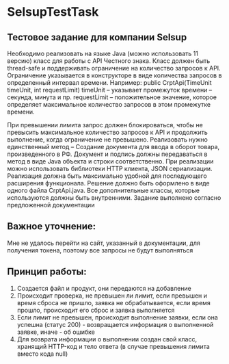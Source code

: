 # SelsupTestTask
## Тестовое задание для компании Selsup

Необходимо реализовать на языке Java (можно использовать 11 версию) класс для работы с API Честного знака. Класс должен быть thread-safe и поддерживать ограничение на количество запросов к API. 
Ограничение указывается в конструкторе в виде количества запросов в определенный интервал времени. Например:
public CrptApi(TimeUnit timeUnit, int requestLimit)
timeUnit – указывает промежуток времени – секунда, минута и пр.
requestLimit – положительное значение, которое определяет максимальное количество запросов в этом промежутке времени.

При превышении лимита запрос должен блокироваться, чтобы не превысить максимальное количество запросов к API и продолжить выполнение, когда ограничение не превышено.
Реализовать нужно единственный метод – Создание документа для ввода в оборот товара, произведенного в РФ. Документ и подпись должны передаваться в метод в виде Java объекта и строки соответственно.
При реализации можно использовать библиотеки HTTP клиента, JSON сериализации. Реализация должна быть максимально удобной для последующего расширения функционала.
Решение должно быть оформлено в виде одного файла CrptApi.java. Все дополнительные классы, которые используются должны быть внутренними.
Задание выполнено согласно предложенной документации

## Важное уточнение:
Мне не удалось перейти на сайт, указанный в документации, для получения токена, поэтому все запросы не будут выполняться

## Принцип работы:
1) Создается файл и продукт, они передаются на добавление
2) Происходит проверка, не превышен ли лимит, если превышен и время сброса не пришло, заявка не обрабатывается, если время прошло, происходит его сброс и заявка выполняется
3) Если лимит не превышен, происходит выполнение заявки, если она успешна (статус 200) - возвращается информация о выполненной заявке, иначе - об ошибке
4) Для возврата информации о выполнении создан свой класс, хранящий HTTP-код и тело ответа (в случае превышения лимита вместо кода null)

